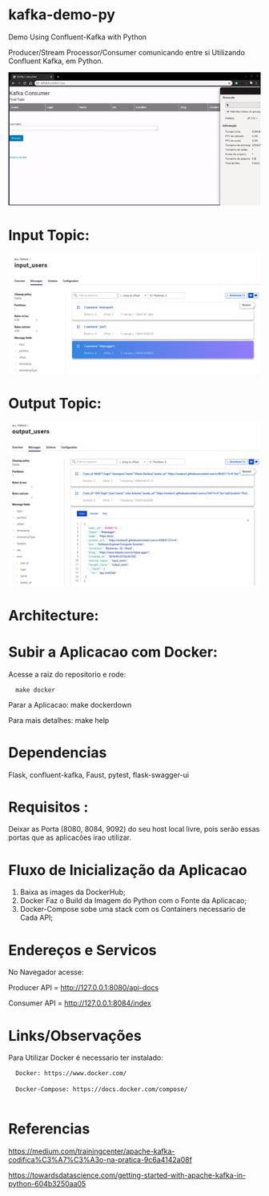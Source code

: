 # kafka-demo-py
Demo Using Confluent-Kafka with Python

Producer/Stream Processor/Consumer comunicando entre si Utilizando Confluent Kafka, em Python.

![GIF of using](/media/front.gif)

# Input Topic:

![Image of Input Topics](/media/input.png)

# Output Topic:

![Image of Output Topics](/media/output.png)

# Architecture:

# Subir a Aplicacao com Docker:
  Acesse a raiz do repositorio e rode: 
  
```  
  make docker  
```

  Parar a Aplicacao: make dockerdown  

  Para mais detalhes: make help  

# Dependencias

Flask, confluent-kafka, Faust, pytest, flask-swagger-ui

# Requisitos :

Deixar as Porta (8080, 8084, 9092) do seu host local livre, pois serão essas portas que as aplicacões irao utilizar.

# Fluxo de Inicialização da Aplicacao

 1. Baixa as images da DockerHub;
 2. Docker Faz o Build da Imagem do Python com o Fonte da Aplicacao;
 3. Docker-Compose sobe uma stack com os Containers necessario de Cada API;
 
# Endereços e Servicos

No Navegador acesse: 

Producer API = http://127.0.0.1:8080/api-docs

Consumer API = http://127.0.0.1:8084/index

# Links/Observações

Para Utilizar Docker é necessario ter instalado:

```  
  Docker: https://www.docker.com/

  Docker-Compose: https://docs.docker.com/compose/
  
```  

# Referencias

https://medium.com/trainingcenter/apache-kafka-codifica%C3%A7%C3%A3o-na-pratica-9c6a4142a08f

https://towardsdatascience.com/getting-started-with-apache-kafka-in-python-604b3250aa05

